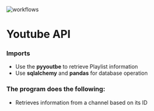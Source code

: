 ![workflows](https://github.com/<OWNER>/<REPOSITORY>/actions/workflows/<WORKFLOW_FILE>/badge.svg)

# Youtube API

### Imports
* Use the **pyyoutbe** to retrieve Playlist information
* Use **sqlalchemy** and **pandas** for database operation

### The program does the following:
* Retrieves information from a channel based on its ID


